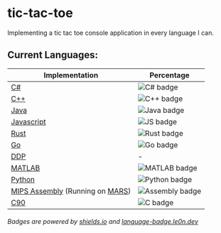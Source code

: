 # tic-tac-toe
Implementing a tic tac toe console application in every language I can.

## Current Languages:
|Implementation|Percentage|
|--------------|----------|
|[C#](/CSharp/tic-tac-toe.cs)|![C# badge](https://img.shields.io/endpoint?url=https%3A%2F%2Flanguage-badge.le0n.dev%2F%3Fuser%3DNotLe0n%26repo%3Dtic-tac-toe%26lang%3DC%2523)|
|[C++](/Cpp/tic-tac-toe.cpp)|![C++ badge](https://img.shields.io/endpoint?url=https%3A%2F%2Flanguage-badge.le0n.dev%2F%3Fuser%3DNotLe0n%26repo%3Dtic-tac-toe%26lang%3DC%252B%252B)|
|[Java](Java/tic-tac-toe.java)|![Java badge](https://img.shields.io/endpoint?url=https%3A%2F%2Flanguage-badge.le0n.dev%2F%3Fuser%3DNotLe0n%26repo%3Dtic-tac-toe%26lang%3DJava)|
|[Javascript](Javascript/tic-tac-toe.js)|![JS badge](https://img.shields.io/endpoint?url=https%3A%2F%2Flanguage-badge.le0n.dev%2F%3Fuser%3DNotLe0n%26repo%3Dtic-tac-toe%26lang%3DJavaScript)|
|[Rust](Rust/tic-tac-toe.rs)|![Rust badge](https://img.shields.io/endpoint?url=https%3A%2F%2Flanguage-badge.le0n.dev%2F%3Fuser%3DNotLe0n%26repo%3Dtic-tac-toe%26lang%3DRust)|
|[Go](Go/tic-tac-toe.go)|![Go badge](https://img.shields.io/endpoint?url=https%3A%2F%2Flanguage-badge.le0n.dev%2F%3Fuser%3DNotLe0n%26repo%3Dtic-tac-toe%26lang%3DGo)|
|[DDP](DDP/tic-tac-toe.ddp)|-|
|[MATLAB](MATLAB/tictactoe.m)|![MATLAB badge](https://img.shields.io/endpoint?url=https%3A%2F%2Flanguage-badge.le0n.dev%2F%3Fuser%3DNotLe0n%26repo%3Dtic-tac-toe%26lang%3DMATLAB)|
|[Python](Python/tic-tac-toe.py)|![Python badge](https://img.shields.io/endpoint?url=https%3A%2F%2Flanguage-badge.le0n.dev%2F%3Fuser%3DNotLe0n%26repo%3Dtic-tac-toe%26lang%3DPython)|
|[MIPS Assembly](MIPS/tic-tac-toe.asm) (Running on [MARS](https://courses.missouristate.edu/KenVollmar/MARS/))|![Assembly badge](https://img.shields.io/endpoint?url=https%3A%2F%2Flanguage-badge.le0n.dev%2F%3Fuser%3DNotLe0n%26repo%3Dtic-tac-toe%26lang%3DAssembly)|
|[C90](C/tic-tac-toe.c)|![C badge](https://img.shields.io/endpoint?url=https%3A%2F%2Flanguage-badge.le0n.dev%2F%3Fuser%3DNotLe0n%26repo%3Dtic-tac-toe%26lang%3DC)|
###### Badges are powered by [shields.io](https://shields.io/) and [language-badge.le0n.dev](https://language-badge.le0n.dev/)
